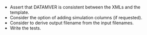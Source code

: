 - Assert that DATAMVER is consistent between the XMLs and the template.
- Consider the option of adding simulation columns (if requested).
- Consider to derive output filename from the input filenames.
- Write the tests.

